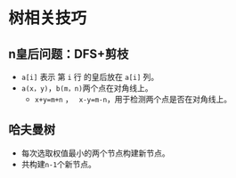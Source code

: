 # 树相关技巧

## n皇后问题：DFS+剪枝

- `a[i]` 表示 第 `i` 行 的皇后放在 `a[i]` 列。
- `a(x，y)`，`b(m，n)`两个点在对角线上。
  - `x+y=m+n` ， ` x-y=m-n`，用于检测两个点是否在对角线上。

## 哈夫曼树

- 每次选取权值最小的两个节点构建新节点。
- 共构建`n-1`个新节点。